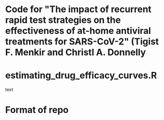 # Code for "The impact of recurrent rapid test strategies on the effectiveness of at-home antiviral treatments for SARS-CoV-2" (Tigist F. Menkir and Christl A. Donnelly

# estimating_drug_efficacy_curves.R  #

text

# Format of repo #

